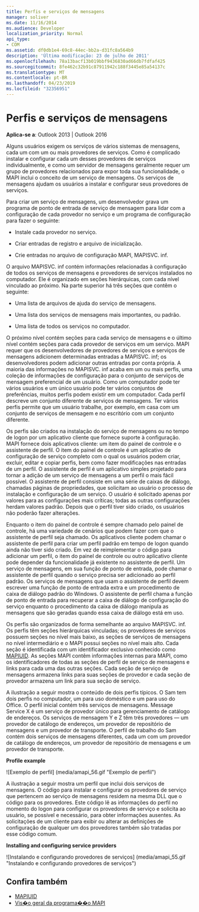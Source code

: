 ```yaml
---
title: Perfis e serviços de mensagens
manager: soliver
ms.date: 11/16/2014
ms.audience: Developer
localization_priority: Normal
api_type:
- COM
ms.assetid: df0db1e4-69c8-44ec-bb2a-d31fc8a564b9
description: 'Última modificação: 23 de julho de 2011'
ms.openlocfilehash: 78a13bacf13b019bbf9436830ad66db7fdfaf425
ms.sourcegitcommit: 8fe462c32b91c87911942c188f3445e85a54137c
ms.translationtype: MT
ms.contentlocale: pt-BR
ms.lasthandoff: 04/23/2019
ms.locfileid: "32356951"
---
```

# <a name="message-services-and-profiles"></a>Perfis e serviços de mensagens
  
**Aplica-se a**: Outlook 2013 | Outlook 2016 
  
Alguns usuários exigem os serviços de vários sistemas de mensagens, cada um com um ou mais provedores de serviços. Como é complicado instalar e configurar cada um desses provedores de serviços individualmente, e como um servidor de mensagens geralmente requer um grupo de provedores relacionados para expor toda sua funcionalidade, o MAPI inclui o conceito de um serviço de mensagens. Os serviços de mensagens ajudam os usuários a instalar e configurar seus provedores de serviços.
  
Para criar um serviço de mensagens, um desenvolvedor grava um programa de ponto de entrada de serviço de mensagem para lidar com a configuração de cada provedor no serviço e um programa de configuração para fazer o seguinte:
  
- Instale cada provedor no serviço.
    
- Criar entradas de registro e arquivo de inicialização.
    
- Crie entradas no arquivo de configuração MAPI, MAPISVC. inf.
    
O arquivo MAPISVC. inf contém informações relacionadas à configuração de todos os serviços de mensagens e provedores de serviços instalados no computador. Ele é organizado em seções hierárquicas, com cada nível vinculado ao próximo. Na parte superior há três seções que contêm o seguinte: 
  
- Uma lista de arquivos de ajuda do serviço de mensagens.
    
- Uma lista dos serviços de mensagens mais importantes, ou padrão.
    
- Uma lista de todos os serviços no computador.
    
O próximo nível contém seções para cada serviço de mensagens e o último nível contém seções para cada provedor de serviços em um serviço. MAPI requer que os desenvolvedores de provedores de serviços e serviços de mensagens adicionem determinadas entradas a MAPISVC. inf; os desenvolvedores podem adicionar outras entradas por conta própria. A maioria das informações no MAPISVC. inf acaba em um ou mais perfis, uma coleção de informações de configuração para o conjunto de serviços de mensagem preferencial de um usuário. Como um computador pode ter vários usuários e um único usuário pode ter vários conjuntos de preferências, muitos perfis podem existir em um computador. Cada perfil descreve um conjunto diferente de serviços de mensagens. Ter vários perfis permite que um usuário trabalhe, por exemplo, em casa com um conjunto de serviços de mensagem e no escritório com um conjunto diferente.
  
Os perfis são criados na instalação do serviço de mensagens ou no tempo de logon por um aplicativo cliente que fornece suporte à configuração. MAPI fornece dois aplicativos cliente: um item do painel de controle e o assistente de perfil. O item do painel de controle é um aplicativo de configuração de serviço completo com o qual os usuários podem criar, excluir, editar e copiar perfis, bem como fazer modificações nas entradas de um perfil. O assistente de perfil é um aplicativo simples projetado para tornar a adição de um serviço de mensagens a um perfil o mais fácil possível. O assistente de perfil consiste em uma série de caixas de diálogo, chamadas páginas de propriedades, que solicitam ao usuário o processo de instalação e configuração de um serviço. O usuário é solicitado apenas por valores para as configurações mais críticas; todas as outras configurações herdam valores padrão. Depois que o perfil tiver sido criado, os usuários não poderão fazer alterações. 
  
Enquanto o item do painel de controle é sempre chamado pelo painel de controle, há uma variedade de cenários que podem fazer com que o assistente de perfil seja chamado. Os aplicativos cliente podem chamar o assistente de perfil para criar um perfil padrão em tempo de logon quando ainda não tiver sido criado. Em vez de reimplementar o código para adicionar um perfil, o item do painel de controle ou outro aplicativo cliente pode depender da funcionalidade já existente no assistente de perfil. Um serviço de mensagens, em sua função de ponto de entrada, pode chamar o assistente de perfil quando o serviço precisa ser adicionado ao perfil padrão. Os serviços de mensagens que usam o assistente de perfil devem escrever uma função de ponto de entrada extra e um procedimento de caixa de diálogo padrão do Windows. O assistente de perfil chama a função de ponto de entrada para recuperar a caixa de diálogo de configuração do serviço enquanto o procedimento da caixa de diálogo manipula as mensagens que são geradas quando essa caixa de diálogo está em uso. 
  
Os perfis são organizados de forma semelhante ao arquivo MAPISVC. inf. Os perfis têm seções hierárquicas vinculadas; os provedores de serviços possuem seções no nível mais baixo, as seções de serviços de mensagens no nível intermediário e o MAPI possui seções no nível mais alto. Cada seção é identificada com um identificador exclusivo conhecido como [MAPIUID](mapiuid.md). As seções MAPI contêm informações internas para MAPI, como os identificadores de todas as seções de perfil de serviço de mensagens e links para cada uma das outras seções. Cada seção de serviço de mensagens armazena links para suas seções de provedor e cada seção de provedor armazena um link para sua seção de serviço. 
  
A ilustração a seguir mostra o conteúdo de dois perfis típicos. O Sam tem dois perfis no computador, um para uso doméstico e um para uso do Office. O perfil inicial contém três serviços de mensagens. Message Service X é um serviço de provedor único para gerenciamento de catálogo de endereços. Os serviços de mensagem Y e Z têm três provedores — um provedor de catálogo de endereços, um provedor de repositório de mensagens e um provedor de transporte. O perfil de trabalho do Sam contém dois serviços de mensagens diferentes, cada um com um provedor de catálogo de endereços, um provedor de repositório de mensagens e um provedor de transporte. 
  
**Profile example**
  
![Exemplo de perfil] (media/amapi_56.gif "Exemplo de perfil")
  
A ilustração a seguir mostra um perfil que inclui dois serviços de mensagens. O código para instalar e configurar os provedores de serviço que pertencem ao serviço de mensagens residem na mesma DLL que o código para os provedores. Este código lê as informações do perfil no momento do logon para configurar os provedores de serviço e solicita ao usuário, se possível e necessário, para obter informações ausentes. As solicitações de um cliente para exibir ou alterar as definições de configuração de qualquer um dos provedores também são tratadas por esse código comum.
  
**Installing and configuring service providers**
  
![Instalando e configurando provedores de serviços] (media/amapi_55.gif "Instalando e configurando provedores de serviços")
  
## <a name="see-also"></a>Confira também

- [MAPIUID](mapiuid.md)
- [Vis�o geral da programa��o MAPI](mapi-programming-overview.md)

